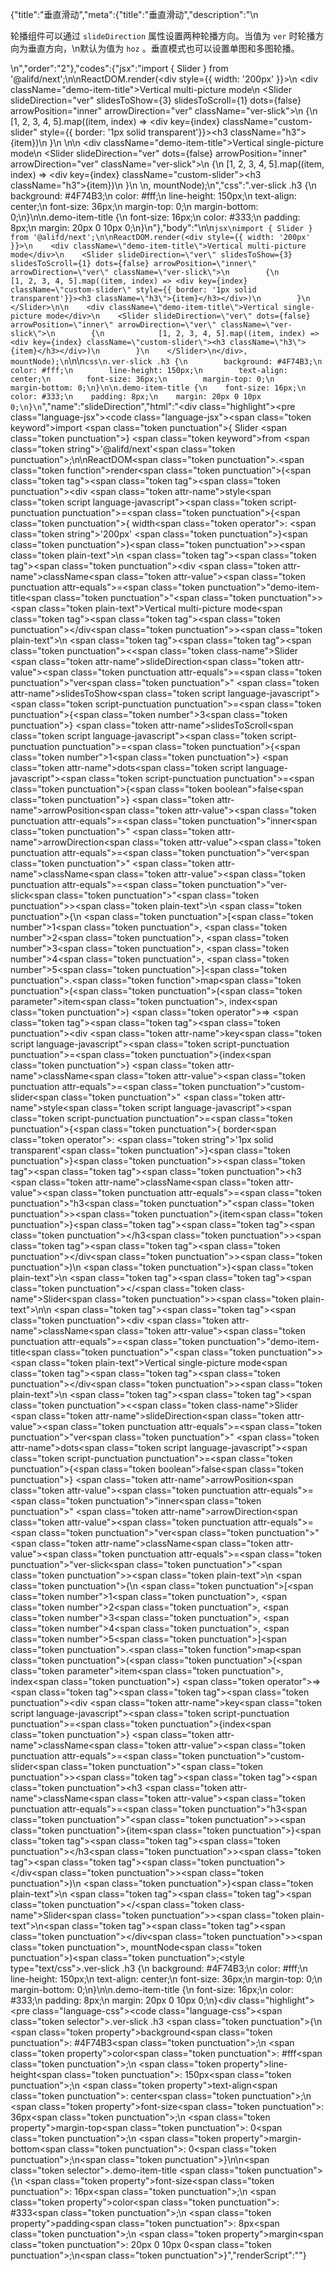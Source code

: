 {"title":"垂直滑动","meta":{"title":"垂直滑动","description":"\n<p>轮播组件可以通过 <code>slideDirection</code> 属性设置两种轮播方向。当值为 <code>ver</code> 时轮播方向为垂直方向，\n默认为值为 <code>hoz</code> 。垂直模式也可以设置单图和多图轮播。</p>\n","order":"2"},"codes":{"jsx":"import { Slider } from '@alifd/next';\n\nReactDOM.render(<div style={{ width: '200px' }}>\n    <div className=\"demo-item-title\">Vertical multi-picture mode</div>\n    <Slider slideDirection=\"ver\" slidesToShow={3} slidesToScroll={1} dots={false} arrowPosition=\"inner\" arrowDirection=\"ver\" className=\"ver-slick\">\n        {\n            [1, 2, 3, 4, 5].map((item, index) => <div key={index} className=\"custom-slider\" style={{ border: '1px solid transparent'}}><h3 className=\"h3\">{item}</h3></div>)\n        }\n    </Slider>\n\n    <div className=\"demo-item-title\">Vertical single-picture mode</div>\n    <Slider slideDirection=\"ver\" dots={false} arrowPosition=\"inner\" arrowDirection=\"ver\" className=\"ver-slick\">\n        {\n            [1, 2, 3, 4, 5].map((item, index) => <div key={index} className=\"custom-slider\"><h3 className=\"h3\">{item}</h3></div>)\n        }\n    </Slider>\n</div>, mountNode);\n","css":".ver-slick .h3 {\n        background: #4F74B3;\n        color: #fff;\n        line-height: 150px;\n        text-align: center;\n        font-size: 36px;\n        margin-top: 0;\n        margin-bottom: 0;\n}\n\n.demo-item-title {\n    font-size: 16px;\n    color: #333;\n    padding: 8px;\n    margin: 20px 0 10px 0;\n}\n"},"body":"\n\n````jsx\nimport { Slider } from '@alifd/next';\n\nReactDOM.render(<div style={{ width: '200px' }}>\n    <div className=\"demo-item-title\">Vertical multi-picture mode</div>\n    <Slider slideDirection=\"ver\" slidesToShow={3} slidesToScroll={1} dots={false} arrowPosition=\"inner\" arrowDirection=\"ver\" className=\"ver-slick\">\n        {\n            [1, 2, 3, 4, 5].map((item, index) => <div key={index} className=\"custom-slider\" style={{ border: '1px solid transparent'}}><h3 className=\"h3\">{item}</h3></div>)\n        }\n    </Slider>\n\n    <div className=\"demo-item-title\">Vertical single-picture mode</div>\n    <Slider slideDirection=\"ver\" dots={false} arrowPosition=\"inner\" arrowDirection=\"ver\" className=\"ver-slick\">\n        {\n            [1, 2, 3, 4, 5].map((item, index) => <div key={index} className=\"custom-slider\"><h3 className=\"h3\">{item}</h3></div>)\n        }\n    </Slider>\n</div>, mountNode);\n````\n\n````css\n.ver-slick .h3 {\n        background: #4F74B3;\n        color: #fff;\n        line-height: 150px;\n        text-align: center;\n        font-size: 36px;\n        margin-top: 0;\n        margin-bottom: 0;\n}\n\n.demo-item-title {\n    font-size: 16px;\n    color: #333;\n    padding: 8px;\n    margin: 20px 0 10px 0;\n}\n````","name":"slideDirection","html":"<script>(function(){'use strict';\n\nvar _next = require('@alifd/next');\n\nReactDOM.render(React.createElement(\n    'div',\n    { style: { width: '200px' } },\n    React.createElement(\n        'div',\n        { className: 'demo-item-title' },\n        'Vertical multi-picture mode'\n    ),\n    React.createElement(\n        _next.Slider,\n        { slideDirection: 'ver', slidesToShow: 3, slidesToScroll: 1, dots: false, arrowPosition: 'inner', arrowDirection: 'ver', className: 'ver-slick' },\n        [1, 2, 3, 4, 5].map(function (item, index) {\n            return React.createElement(\n                'div',\n                { key: index, className: 'custom-slider', style: { border: '1px solid transparent' } },\n                React.createElement(\n                    'h3',\n                    { className: 'h3' },\n                    item\n                )\n            );\n        })\n    ),\n    React.createElement(\n        'div',\n        { className: 'demo-item-title' },\n        'Vertical single-picture mode'\n    ),\n    React.createElement(\n        _next.Slider,\n        { slideDirection: 'ver', dots: false, arrowPosition: 'inner', arrowDirection: 'ver', className: 'ver-slick' },\n        [1, 2, 3, 4, 5].map(function (item, index) {\n            return React.createElement(\n                'div',\n                { key: index, className: 'custom-slider' },\n                React.createElement(\n                    'h3',\n                    { className: 'h3' },\n                    item\n                )\n            );\n        })\n    )\n), mountNode);})()</script><div class=\"highlight\"><pre class=\"language-jsx\"><code class=\"language-jsx\"><span class=\"token keyword\">import</span> <span class=\"token punctuation\">{</span> Slider <span class=\"token punctuation\">}</span> <span class=\"token keyword\">from</span> <span class=\"token string\">'@alifd/next'</span><span class=\"token punctuation\">;</span>\n\nReactDOM<span class=\"token punctuation\">.</span><span class=\"token function\">render</span><span class=\"token punctuation\">(</span><span class=\"token tag\"><span class=\"token tag\"><span class=\"token punctuation\">&lt;</span>div</span> <span class=\"token attr-name\">style</span><span class=\"token script language-javascript\"><span class=\"token script-punctuation punctuation\">=</span><span class=\"token punctuation\">{</span><span class=\"token punctuation\">{</span> width<span class=\"token operator\">:</span> <span class=\"token string\">'200px'</span> <span class=\"token punctuation\">}</span><span class=\"token punctuation\">}</span></span><span class=\"token punctuation\">></span></span><span class=\"token plain-text\">\n    </span><span class=\"token tag\"><span class=\"token tag\"><span class=\"token punctuation\">&lt;</span>div</span> <span class=\"token attr-name\">className</span><span class=\"token attr-value\"><span class=\"token punctuation attr-equals\">=</span><span class=\"token punctuation\">\"</span>demo-item-title<span class=\"token punctuation\">\"</span></span><span class=\"token punctuation\">></span></span><span class=\"token plain-text\">Vertical multi-picture mode</span><span class=\"token tag\"><span class=\"token tag\"><span class=\"token punctuation\">&lt;/</span>div</span><span class=\"token punctuation\">></span></span><span class=\"token plain-text\">\n    </span><span class=\"token tag\"><span class=\"token tag\"><span class=\"token punctuation\">&lt;</span><span class=\"token class-name\">Slider</span></span> <span class=\"token attr-name\">slideDirection</span><span class=\"token attr-value\"><span class=\"token punctuation attr-equals\">=</span><span class=\"token punctuation\">\"</span>ver<span class=\"token punctuation\">\"</span></span> <span class=\"token attr-name\">slidesToShow</span><span class=\"token script language-javascript\"><span class=\"token script-punctuation punctuation\">=</span><span class=\"token punctuation\">{</span><span class=\"token number\">3</span><span class=\"token punctuation\">}</span></span> <span class=\"token attr-name\">slidesToScroll</span><span class=\"token script language-javascript\"><span class=\"token script-punctuation punctuation\">=</span><span class=\"token punctuation\">{</span><span class=\"token number\">1</span><span class=\"token punctuation\">}</span></span> <span class=\"token attr-name\">dots</span><span class=\"token script language-javascript\"><span class=\"token script-punctuation punctuation\">=</span><span class=\"token punctuation\">{</span><span class=\"token boolean\">false</span><span class=\"token punctuation\">}</span></span> <span class=\"token attr-name\">arrowPosition</span><span class=\"token attr-value\"><span class=\"token punctuation attr-equals\">=</span><span class=\"token punctuation\">\"</span>inner<span class=\"token punctuation\">\"</span></span> <span class=\"token attr-name\">arrowDirection</span><span class=\"token attr-value\"><span class=\"token punctuation attr-equals\">=</span><span class=\"token punctuation\">\"</span>ver<span class=\"token punctuation\">\"</span></span> <span class=\"token attr-name\">className</span><span class=\"token attr-value\"><span class=\"token punctuation attr-equals\">=</span><span class=\"token punctuation\">\"</span>ver-slick<span class=\"token punctuation\">\"</span></span><span class=\"token punctuation\">></span></span><span class=\"token plain-text\">\n        </span><span class=\"token punctuation\">{</span>\n            <span class=\"token punctuation\">[</span><span class=\"token number\">1</span><span class=\"token punctuation\">,</span> <span class=\"token number\">2</span><span class=\"token punctuation\">,</span> <span class=\"token number\">3</span><span class=\"token punctuation\">,</span> <span class=\"token number\">4</span><span class=\"token punctuation\">,</span> <span class=\"token number\">5</span><span class=\"token punctuation\">]</span><span class=\"token punctuation\">.</span><span class=\"token function\">map</span><span class=\"token punctuation\">(</span><span class=\"token punctuation\">(</span><span class=\"token parameter\">item<span class=\"token punctuation\">,</span> index</span><span class=\"token punctuation\">)</span> <span class=\"token operator\">=></span> <span class=\"token tag\"><span class=\"token tag\"><span class=\"token punctuation\">&lt;</span>div</span> <span class=\"token attr-name\">key</span><span class=\"token script language-javascript\"><span class=\"token script-punctuation punctuation\">=</span><span class=\"token punctuation\">{</span>index<span class=\"token punctuation\">}</span></span> <span class=\"token attr-name\">className</span><span class=\"token attr-value\"><span class=\"token punctuation attr-equals\">=</span><span class=\"token punctuation\">\"</span>custom-slider<span class=\"token punctuation\">\"</span></span> <span class=\"token attr-name\">style</span><span class=\"token script language-javascript\"><span class=\"token script-punctuation punctuation\">=</span><span class=\"token punctuation\">{</span><span class=\"token punctuation\">{</span> border<span class=\"token operator\">:</span> <span class=\"token string\">'1px solid transparent'</span><span class=\"token punctuation\">}</span><span class=\"token punctuation\">}</span></span><span class=\"token punctuation\">></span></span><span class=\"token tag\"><span class=\"token tag\"><span class=\"token punctuation\">&lt;</span>h3</span> <span class=\"token attr-name\">className</span><span class=\"token attr-value\"><span class=\"token punctuation attr-equals\">=</span><span class=\"token punctuation\">\"</span>h3<span class=\"token punctuation\">\"</span></span><span class=\"token punctuation\">></span></span><span class=\"token punctuation\">{</span>item<span class=\"token punctuation\">}</span><span class=\"token tag\"><span class=\"token tag\"><span class=\"token punctuation\">&lt;/</span>h3</span><span class=\"token punctuation\">></span></span><span class=\"token tag\"><span class=\"token tag\"><span class=\"token punctuation\">&lt;/</span>div</span><span class=\"token punctuation\">></span></span><span class=\"token punctuation\">)</span>\n        <span class=\"token punctuation\">}</span><span class=\"token plain-text\">\n    </span><span class=\"token tag\"><span class=\"token tag\"><span class=\"token punctuation\">&lt;/</span><span class=\"token class-name\">Slider</span></span><span class=\"token punctuation\">></span></span><span class=\"token plain-text\">\n\n    </span><span class=\"token tag\"><span class=\"token tag\"><span class=\"token punctuation\">&lt;</span>div</span> <span class=\"token attr-name\">className</span><span class=\"token attr-value\"><span class=\"token punctuation attr-equals\">=</span><span class=\"token punctuation\">\"</span>demo-item-title<span class=\"token punctuation\">\"</span></span><span class=\"token punctuation\">></span></span><span class=\"token plain-text\">Vertical single-picture mode</span><span class=\"token tag\"><span class=\"token tag\"><span class=\"token punctuation\">&lt;/</span>div</span><span class=\"token punctuation\">></span></span><span class=\"token plain-text\">\n    </span><span class=\"token tag\"><span class=\"token tag\"><span class=\"token punctuation\">&lt;</span><span class=\"token class-name\">Slider</span></span> <span class=\"token attr-name\">slideDirection</span><span class=\"token attr-value\"><span class=\"token punctuation attr-equals\">=</span><span class=\"token punctuation\">\"</span>ver<span class=\"token punctuation\">\"</span></span> <span class=\"token attr-name\">dots</span><span class=\"token script language-javascript\"><span class=\"token script-punctuation punctuation\">=</span><span class=\"token punctuation\">{</span><span class=\"token boolean\">false</span><span class=\"token punctuation\">}</span></span> <span class=\"token attr-name\">arrowPosition</span><span class=\"token attr-value\"><span class=\"token punctuation attr-equals\">=</span><span class=\"token punctuation\">\"</span>inner<span class=\"token punctuation\">\"</span></span> <span class=\"token attr-name\">arrowDirection</span><span class=\"token attr-value\"><span class=\"token punctuation attr-equals\">=</span><span class=\"token punctuation\">\"</span>ver<span class=\"token punctuation\">\"</span></span> <span class=\"token attr-name\">className</span><span class=\"token attr-value\"><span class=\"token punctuation attr-equals\">=</span><span class=\"token punctuation\">\"</span>ver-slick<span class=\"token punctuation\">\"</span></span><span class=\"token punctuation\">></span></span><span class=\"token plain-text\">\n        </span><span class=\"token punctuation\">{</span>\n            <span class=\"token punctuation\">[</span><span class=\"token number\">1</span><span class=\"token punctuation\">,</span> <span class=\"token number\">2</span><span class=\"token punctuation\">,</span> <span class=\"token number\">3</span><span class=\"token punctuation\">,</span> <span class=\"token number\">4</span><span class=\"token punctuation\">,</span> <span class=\"token number\">5</span><span class=\"token punctuation\">]</span><span class=\"token punctuation\">.</span><span class=\"token function\">map</span><span class=\"token punctuation\">(</span><span class=\"token punctuation\">(</span><span class=\"token parameter\">item<span class=\"token punctuation\">,</span> index</span><span class=\"token punctuation\">)</span> <span class=\"token operator\">=></span> <span class=\"token tag\"><span class=\"token tag\"><span class=\"token punctuation\">&lt;</span>div</span> <span class=\"token attr-name\">key</span><span class=\"token script language-javascript\"><span class=\"token script-punctuation punctuation\">=</span><span class=\"token punctuation\">{</span>index<span class=\"token punctuation\">}</span></span> <span class=\"token attr-name\">className</span><span class=\"token attr-value\"><span class=\"token punctuation attr-equals\">=</span><span class=\"token punctuation\">\"</span>custom-slider<span class=\"token punctuation\">\"</span></span><span class=\"token punctuation\">></span></span><span class=\"token tag\"><span class=\"token tag\"><span class=\"token punctuation\">&lt;</span>h3</span> <span class=\"token attr-name\">className</span><span class=\"token attr-value\"><span class=\"token punctuation attr-equals\">=</span><span class=\"token punctuation\">\"</span>h3<span class=\"token punctuation\">\"</span></span><span class=\"token punctuation\">></span></span><span class=\"token punctuation\">{</span>item<span class=\"token punctuation\">}</span><span class=\"token tag\"><span class=\"token tag\"><span class=\"token punctuation\">&lt;/</span>h3</span><span class=\"token punctuation\">></span></span><span class=\"token tag\"><span class=\"token tag\"><span class=\"token punctuation\">&lt;/</span>div</span><span class=\"token punctuation\">></span></span><span class=\"token punctuation\">)</span>\n        <span class=\"token punctuation\">}</span><span class=\"token plain-text\">\n    </span><span class=\"token tag\"><span class=\"token tag\"><span class=\"token punctuation\">&lt;/</span><span class=\"token class-name\">Slider</span></span><span class=\"token punctuation\">></span></span><span class=\"token plain-text\">\n</span><span class=\"token tag\"><span class=\"token tag\"><span class=\"token punctuation\">&lt;/</span>div</span><span class=\"token punctuation\">></span></span><span class=\"token punctuation\">,</span> mountNode<span class=\"token punctuation\">)</span><span class=\"token punctuation\">;</span></code></pre></div><style type=\"text/css\">.ver-slick .h3 {\n        background: #4F74B3;\n        color: #fff;\n        line-height: 150px;\n        text-align: center;\n        font-size: 36px;\n        margin-top: 0;\n        margin-bottom: 0;\n}\n\n.demo-item-title {\n    font-size: 16px;\n    color: #333;\n    padding: 8px;\n    margin: 20px 0 10px 0;\n}</style><div class=\"highlight\"><pre class=\"language-css\"><code class=\"language-css\"><span class=\"token selector\">.ver-slick .h3</span> <span class=\"token punctuation\">{</span>\n        <span class=\"token property\">background</span><span class=\"token punctuation\">:</span> #4F74B3<span class=\"token punctuation\">;</span>\n        <span class=\"token property\">color</span><span class=\"token punctuation\">:</span> #fff<span class=\"token punctuation\">;</span>\n        <span class=\"token property\">line-height</span><span class=\"token punctuation\">:</span> 150px<span class=\"token punctuation\">;</span>\n        <span class=\"token property\">text-align</span><span class=\"token punctuation\">:</span> center<span class=\"token punctuation\">;</span>\n        <span class=\"token property\">font-size</span><span class=\"token punctuation\">:</span> 36px<span class=\"token punctuation\">;</span>\n        <span class=\"token property\">margin-top</span><span class=\"token punctuation\">:</span> 0<span class=\"token punctuation\">;</span>\n        <span class=\"token property\">margin-bottom</span><span class=\"token punctuation\">:</span> 0<span class=\"token punctuation\">;</span>\n<span class=\"token punctuation\">}</span>\n\n<span class=\"token selector\">.demo-item-title</span> <span class=\"token punctuation\">{</span>\n    <span class=\"token property\">font-size</span><span class=\"token punctuation\">:</span> 16px<span class=\"token punctuation\">;</span>\n    <span class=\"token property\">color</span><span class=\"token punctuation\">:</span> #333<span class=\"token punctuation\">;</span>\n    <span class=\"token property\">padding</span><span class=\"token punctuation\">:</span> 8px<span class=\"token punctuation\">;</span>\n    <span class=\"token property\">margin</span><span class=\"token punctuation\">:</span> 20px 0 10px 0<span class=\"token punctuation\">;</span>\n<span class=\"token punctuation\">}</span></code></pre></div>","renderScript":"<script>(function(){'use strict';\n\nvar _createClass = function () { function defineProperties(target, props) { for (var i = 0; i < props.length; i++) { var descriptor = props[i]; descriptor.enumerable = descriptor.enumerable || false; descriptor.configurable = true; if (\"value\" in descriptor) descriptor.writable = true; Object.defineProperty(target, descriptor.key, descriptor); } } return function (Constructor, protoProps, staticProps) { if (protoProps) defineProperties(Constructor.prototype, protoProps); if (staticProps) defineProperties(Constructor, staticProps); return Constructor; }; }();\n\nvar _reactLive = require('react-live');\n\nvar _next = require('@alifd/next');\n\nfunction _classCallCheck(instance, Constructor) { if (!(instance instanceof Constructor)) { throw new TypeError(\"Cannot call a class as a function\"); } }\n\nfunction _possibleConstructorReturn(self, call) { if (!self) { throw new ReferenceError(\"this hasn't been initialised - super() hasn't been called\"); } return call && (typeof call === \"object\" || typeof call === \"function\") ? call : self; }\n\nfunction _inherits(subClass, superClass) { if (typeof superClass !== \"function\" && superClass !== null) { throw new TypeError(\"Super expression must either be null or a function, not \" + typeof superClass); } subClass.prototype = Object.create(superClass && superClass.prototype, { constructor: { value: subClass, enumerable: false, writable: true, configurable: true } }); if (superClass) Object.setPrototypeOf ? Object.setPrototypeOf(subClass, superClass) : subClass.__proto__ = superClass; }\n\nwindow.demoNames.push('slideDirection');\n\ndocument.getElementById('slideDirection-style').innerHTML = '.ver-slick .h3 {\\n        background: #4F74B3;\\n        color: #fff;\\n        line-height: 150px;\\n        text-align: center;\\n        font-size: 36px;\\n        margin-top: 0;\\n        margin-bottom: 0;\\n}\\n\\n.demo-item-title {\\n    font-size: 16px;\\n    color: #333;\\n    padding: 8px;\\n    margin: 20px 0 10px 0;\\n}\\n';\n\nwindow.slideDirectionRenderScript = function slideDirectionRenderScript(liveDemo) {\n    var mountNode = document.getElementById('slideDirection-mount');\n    if (liveDemo === \"false\") {\n        document.getElementById('slideDirection-body').innerHTML = '<pre class=\"language-jsx\"><code class=\"language-jsx\"><span class=\"token keyword\">import</span> <span class=\"token punctuation\">{</span> Slider <span class=\"token punctuation\">}</span> <span class=\"token keyword\">from</span> <span class=\"token string\">\\'@alifd/next\\'</span><span class=\"token punctuation\">;</span>\\n\\nReactDOM<span class=\"token punctuation\">.</span><span class=\"token function\">render</span><span class=\"token punctuation\">(</span><span class=\"token tag\"><span class=\"token tag\"><span class=\"token punctuation\">&lt;</span>div</span> <span class=\"token attr-name\">style</span><span class=\"token script language-javascript\"><span class=\"token script-punctuation punctuation\">=</span><span class=\"token punctuation\">{</span><span class=\"token punctuation\">{</span> width<span class=\"token operator\">:</span> <span class=\"token string\">\\'200px\\'</span> <span class=\"token punctuation\">}</span><span class=\"token punctuation\">}</span></span><span class=\"token punctuation\">></span></span><span class=\"token plain-text\">\\n    </span><span class=\"token tag\"><span class=\"token tag\"><span class=\"token punctuation\">&lt;</span>div</span> <span class=\"token attr-name\">className</span><span class=\"token attr-value\"><span class=\"token punctuation attr-equals\">=</span><span class=\"token punctuation\">\"</span>demo-item-title<span class=\"token punctuation\">\"</span></span><span class=\"token punctuation\">></span></span><span class=\"token plain-text\">Vertical multi-picture mode</span><span class=\"token tag\"><span class=\"token tag\"><span class=\"token punctuation\">&lt;/</span>div</span><span class=\"token punctuation\">></span></span><span class=\"token plain-text\">\\n    </span><span class=\"token tag\"><span class=\"token tag\"><span class=\"token punctuation\">&lt;</span><span class=\"token class-name\">Slider</span></span> <span class=\"token attr-name\">slideDirection</span><span class=\"token attr-value\"><span class=\"token punctuation attr-equals\">=</span><span class=\"token punctuation\">\"</span>ver<span class=\"token punctuation\">\"</span></span> <span class=\"token attr-name\">slidesToShow</span><span class=\"token script language-javascript\"><span class=\"token script-punctuation punctuation\">=</span><span class=\"token punctuation\">{</span><span class=\"token number\">3</span><span class=\"token punctuation\">}</span></span> <span class=\"token attr-name\">slidesToScroll</span><span class=\"token script language-javascript\"><span class=\"token script-punctuation punctuation\">=</span><span class=\"token punctuation\">{</span><span class=\"token number\">1</span><span class=\"token punctuation\">}</span></span> <span class=\"token attr-name\">dots</span><span class=\"token script language-javascript\"><span class=\"token script-punctuation punctuation\">=</span><span class=\"token punctuation\">{</span><span class=\"token boolean\">false</span><span class=\"token punctuation\">}</span></span> <span class=\"token attr-name\">arrowPosition</span><span class=\"token attr-value\"><span class=\"token punctuation attr-equals\">=</span><span class=\"token punctuation\">\"</span>inner<span class=\"token punctuation\">\"</span></span> <span class=\"token attr-name\">arrowDirection</span><span class=\"token attr-value\"><span class=\"token punctuation attr-equals\">=</span><span class=\"token punctuation\">\"</span>ver<span class=\"token punctuation\">\"</span></span> <span class=\"token attr-name\">className</span><span class=\"token attr-value\"><span class=\"token punctuation attr-equals\">=</span><span class=\"token punctuation\">\"</span>ver-slick<span class=\"token punctuation\">\"</span></span><span class=\"token punctuation\">></span></span><span class=\"token plain-text\">\\n        </span><span class=\"token punctuation\">{</span>\\n            <span class=\"token punctuation\">[</span><span class=\"token number\">1</span><span class=\"token punctuation\">,</span> <span class=\"token number\">2</span><span class=\"token punctuation\">,</span> <span class=\"token number\">3</span><span class=\"token punctuation\">,</span> <span class=\"token number\">4</span><span class=\"token punctuation\">,</span> <span class=\"token number\">5</span><span class=\"token punctuation\">]</span><span class=\"token punctuation\">.</span><span class=\"token function\">map</span><span class=\"token punctuation\">(</span><span class=\"token punctuation\">(</span><span class=\"token parameter\">item<span class=\"token punctuation\">,</span> index</span><span class=\"token punctuation\">)</span> <span class=\"token operator\">=></span> <span class=\"token tag\"><span class=\"token tag\"><span class=\"token punctuation\">&lt;</span>div</span> <span class=\"token attr-name\">key</span><span class=\"token script language-javascript\"><span class=\"token script-punctuation punctuation\">=</span><span class=\"token punctuation\">{</span>index<span class=\"token punctuation\">}</span></span> <span class=\"token attr-name\">className</span><span class=\"token attr-value\"><span class=\"token punctuation attr-equals\">=</span><span class=\"token punctuation\">\"</span>custom-slider<span class=\"token punctuation\">\"</span></span> <span class=\"token attr-name\">style</span><span class=\"token script language-javascript\"><span class=\"token script-punctuation punctuation\">=</span><span class=\"token punctuation\">{</span><span class=\"token punctuation\">{</span> border<span class=\"token operator\">:</span> <span class=\"token string\">\\'1px solid transparent\\'</span><span class=\"token punctuation\">}</span><span class=\"token punctuation\">}</span></span><span class=\"token punctuation\">></span></span><span class=\"token tag\"><span class=\"token tag\"><span class=\"token punctuation\">&lt;</span>h3</span> <span class=\"token attr-name\">className</span><span class=\"token attr-value\"><span class=\"token punctuation attr-equals\">=</span><span class=\"token punctuation\">\"</span>h3<span class=\"token punctuation\">\"</span></span><span class=\"token punctuation\">></span></span><span class=\"token punctuation\">{</span>item<span class=\"token punctuation\">}</span><span class=\"token tag\"><span class=\"token tag\"><span class=\"token punctuation\">&lt;/</span>h3</span><span class=\"token punctuation\">></span></span><span class=\"token tag\"><span class=\"token tag\"><span class=\"token punctuation\">&lt;/</span>div</span><span class=\"token punctuation\">></span></span><span class=\"token punctuation\">)</span>\\n        <span class=\"token punctuation\">}</span><span class=\"token plain-text\">\\n    </span><span class=\"token tag\"><span class=\"token tag\"><span class=\"token punctuation\">&lt;/</span><span class=\"token class-name\">Slider</span></span><span class=\"token punctuation\">></span></span><span class=\"token plain-text\">\\n\\n    </span><span class=\"token tag\"><span class=\"token tag\"><span class=\"token punctuation\">&lt;</span>div</span> <span class=\"token attr-name\">className</span><span class=\"token attr-value\"><span class=\"token punctuation attr-equals\">=</span><span class=\"token punctuation\">\"</span>demo-item-title<span class=\"token punctuation\">\"</span></span><span class=\"token punctuation\">></span></span><span class=\"token plain-text\">Vertical single-picture mode</span><span class=\"token tag\"><span class=\"token tag\"><span class=\"token punctuation\">&lt;/</span>div</span><span class=\"token punctuation\">></span></span><span class=\"token plain-text\">\\n    </span><span class=\"token tag\"><span class=\"token tag\"><span class=\"token punctuation\">&lt;</span><span class=\"token class-name\">Slider</span></span> <span class=\"token attr-name\">slideDirection</span><span class=\"token attr-value\"><span class=\"token punctuation attr-equals\">=</span><span class=\"token punctuation\">\"</span>ver<span class=\"token punctuation\">\"</span></span> <span class=\"token attr-name\">dots</span><span class=\"token script language-javascript\"><span class=\"token script-punctuation punctuation\">=</span><span class=\"token punctuation\">{</span><span class=\"token boolean\">false</span><span class=\"token punctuation\">}</span></span> <span class=\"token attr-name\">arrowPosition</span><span class=\"token attr-value\"><span class=\"token punctuation attr-equals\">=</span><span class=\"token punctuation\">\"</span>inner<span class=\"token punctuation\">\"</span></span> <span class=\"token attr-name\">arrowDirection</span><span class=\"token attr-value\"><span class=\"token punctuation attr-equals\">=</span><span class=\"token punctuation\">\"</span>ver<span class=\"token punctuation\">\"</span></span> <span class=\"token attr-name\">className</span><span class=\"token attr-value\"><span class=\"token punctuation attr-equals\">=</span><span class=\"token punctuation\">\"</span>ver-slick<span class=\"token punctuation\">\"</span></span><span class=\"token punctuation\">></span></span><span class=\"token plain-text\">\\n        </span><span class=\"token punctuation\">{</span>\\n            <span class=\"token punctuation\">[</span><span class=\"token number\">1</span><span class=\"token punctuation\">,</span> <span class=\"token number\">2</span><span class=\"token punctuation\">,</span> <span class=\"token number\">3</span><span class=\"token punctuation\">,</span> <span class=\"token number\">4</span><span class=\"token punctuation\">,</span> <span class=\"token number\">5</span><span class=\"token punctuation\">]</span><span class=\"token punctuation\">.</span><span class=\"token function\">map</span><span class=\"token punctuation\">(</span><span class=\"token punctuation\">(</span><span class=\"token parameter\">item<span class=\"token punctuation\">,</span> index</span><span class=\"token punctuation\">)</span> <span class=\"token operator\">=></span> <span class=\"token tag\"><span class=\"token tag\"><span class=\"token punctuation\">&lt;</span>div</span> <span class=\"token attr-name\">key</span><span class=\"token script language-javascript\"><span class=\"token script-punctuation punctuation\">=</span><span class=\"token punctuation\">{</span>index<span class=\"token punctuation\">}</span></span> <span class=\"token attr-name\">className</span><span class=\"token attr-value\"><span class=\"token punctuation attr-equals\">=</span><span class=\"token punctuation\">\"</span>custom-slider<span class=\"token punctuation\">\"</span></span><span class=\"token punctuation\">></span></span><span class=\"token tag\"><span class=\"token tag\"><span class=\"token punctuation\">&lt;</span>h3</span> <span class=\"token attr-name\">className</span><span class=\"token attr-value\"><span class=\"token punctuation attr-equals\">=</span><span class=\"token punctuation\">\"</span>h3<span class=\"token punctuation\">\"</span></span><span class=\"token punctuation\">></span></span><span class=\"token punctuation\">{</span>item<span class=\"token punctuation\">}</span><span class=\"token tag\"><span class=\"token tag\"><span class=\"token punctuation\">&lt;/</span>h3</span><span class=\"token punctuation\">></span></span><span class=\"token tag\"><span class=\"token tag\"><span class=\"token punctuation\">&lt;/</span>div</span><span class=\"token punctuation\">></span></span><span class=\"token punctuation\">)</span>\\n        <span class=\"token punctuation\">}</span><span class=\"token plain-text\">\\n    </span><span class=\"token tag\"><span class=\"token tag\"><span class=\"token punctuation\">&lt;/</span><span class=\"token class-name\">Slider</span></span><span class=\"token punctuation\">></span></span><span class=\"token plain-text\">\\n</span><span class=\"token tag\"><span class=\"token tag\"><span class=\"token punctuation\">&lt;/</span>div</span><span class=\"token punctuation\">></span></span><span class=\"token punctuation\">,</span> mountNode<span class=\"token punctuation\">)</span><span class=\"token punctuation\">;</span>\\n</code></pre>\\n<pre class=\"language-css\"><code class=\"language-css\"><span class=\"token selector\">.ver-slick .h3</span> <span class=\"token punctuation\">{</span>\\n        <span class=\"token property\">background</span><span class=\"token punctuation\">:</span> #4F74B3<span class=\"token punctuation\">;</span>\\n        <span class=\"token property\">color</span><span class=\"token punctuation\">:</span> #fff<span class=\"token punctuation\">;</span>\\n        <span class=\"token property\">line-height</span><span class=\"token punctuation\">:</span> 150px<span class=\"token punctuation\">;</span>\\n        <span class=\"token property\">text-align</span><span class=\"token punctuation\">:</span> center<span class=\"token punctuation\">;</span>\\n        <span class=\"token property\">font-size</span><span class=\"token punctuation\">:</span> 36px<span class=\"token punctuation\">;</span>\\n        <span class=\"token property\">margin-top</span><span class=\"token punctuation\">:</span> 0<span class=\"token punctuation\">;</span>\\n        <span class=\"token property\">margin-bottom</span><span class=\"token punctuation\">:</span> 0<span class=\"token punctuation\">;</span>\\n<span class=\"token punctuation\">}</span>\\n\\n<span class=\"token selector\">.demo-item-title</span> <span class=\"token punctuation\">{</span>\\n    <span class=\"token property\">font-size</span><span class=\"token punctuation\">:</span> 16px<span class=\"token punctuation\">;</span>\\n    <span class=\"token property\">color</span><span class=\"token punctuation\">:</span> #333<span class=\"token punctuation\">;</span>\\n    <span class=\"token property\">padding</span><span class=\"token punctuation\">:</span> 8px<span class=\"token punctuation\">;</span>\\n    <span class=\"token property\">margin</span><span class=\"token punctuation\">:</span> 20px 0 10px 0<span class=\"token punctuation\">;</span>\\n<span class=\"token punctuation\">}</span>\\n</code></pre>\\n'.replace(/{backquote}/g, '`').replace(/{dollar}/g, '$');\n\n        ReactDOM.render(React.createElement(\n            'div',\n            { style: { width: '200px' } },\n            React.createElement(\n                'div',\n                { className: 'demo-item-title' },\n                'Vertical multi-picture mode'\n            ),\n            React.createElement(\n                _next.Slider,\n                { slideDirection: 'ver', slidesToShow: 3, slidesToScroll: 1, dots: false, arrowPosition: 'inner', arrowDirection: 'ver', className: 'ver-slick' },\n                [1, 2, 3, 4, 5].map(function (item, index) {\n                    return React.createElement(\n                        'div',\n                        { key: index, className: 'custom-slider', style: { border: '1px solid transparent' } },\n                        React.createElement(\n                            'h3',\n                            { className: 'h3' },\n                            item\n                        )\n                    );\n                })\n            ),\n            React.createElement(\n                'div',\n                { className: 'demo-item-title' },\n                'Vertical single-picture mode'\n            ),\n            React.createElement(\n                _next.Slider,\n                { slideDirection: 'ver', dots: false, arrowPosition: 'inner', arrowDirection: 'ver', className: 'ver-slick' },\n                [1, 2, 3, 4, 5].map(function (item, index) {\n                    return React.createElement(\n                        'div',\n                        { key: index, className: 'custom-slider' },\n                        React.createElement(\n                            'h3',\n                            { className: 'h3' },\n                            item\n                        )\n                    );\n                })\n            )\n        ), mountNode);\n\n        return;\n    }\n\n    var slideDirectionLiveScript = 'ReactDOM.render(\\n  <div style={{ width: \"200px\" }}>\\n    <div className=\"demo-item-title\">Vertical multi-picture mode</div>\\n    <Slider\\n      slideDirection=\"ver\"\\n      slidesToShow={3}\\n      slidesToScroll={1}\\n      dots={false}\\n      arrowPosition=\"inner\"\\n      arrowDirection=\"ver\"\\n      className=\"ver-slick\"\\n    >\\n      {[1, 2, 3, 4, 5].map((item, index) => (\\n        <div\\n          key={index}\\n          className=\"custom-slider\"\\n          style={{ border: \"1px solid transparent\" }}\\n        >\\n          <h3 className=\"h3\">{item}</h3>\\n        </div>\\n      ))}\\n    </Slider>\\n\\n    <div className=\"demo-item-title\">Vertical single-picture mode</div>\\n    <Slider\\n      slideDirection=\"ver\"\\n      dots={false}\\n      arrowPosition=\"inner\"\\n      arrowDirection=\"ver\"\\n      className=\"ver-slick\"\\n    >\\n      {[1, 2, 3, 4, 5].map((item, index) => (\\n        <div key={index} className=\"custom-slider\">\\n          <h3 className=\"h3\">{item}</h3>\\n        </div>\\n      ))}\\n    </Slider>\\n  </div>,\\n  mountNode\\n);';\n    var emptyTheme = {\n        plain: {},\n        styles: [{\n            types: [],\n            styles: {}\n        }]\n    };\n\n    function renderAfter() {\n        ReactDOM.render(React.createElement(\n            _next.Balloon.Tooltip,\n            {\n                align: 't',\n                style: { maxWidth: 320 },\n                trigger: React.createElement('div', {\n                    dangerouslySetInnerHTML: {\n                        __html: '<pre class=\"language-jsx\"><code class=\"language-jsx\"><span class=\"token keyword\">import</span> <span class=\"token punctuation\">{</span> Slider <span class=\"token punctuation\">}</span> <span class=\"token keyword\">from</span> <span class=\"token string\">\\'@alifd/next\\'</span><span class=\"token punctuation\">;</span>\\n</code></pre>\\n'\n                    }\n                })\n            },\n            '\\u7F16\\u8F91\\u6A21\\u5F0F\\u6682\\u4E0D\\u652F\\u6301\\u4FEE\\u6539\\u4F9D\\u8D56\\u5F15\\u5165'\n        ), document.getElementById('slideDirection-live-import'));\n        ReactDOM.render(React.createElement(\n            _next.Balloon.Tooltip,\n            {\n                align: 'b',\n                style: { maxWidth: 320 },\n                trigger: React.createElement('div', { dangerouslySetInnerHTML: { __html: '<pre class=\"language-css\"><code class=\"language-css\"><span class=\"token selector\">.ver-slick .h3</span> <span class=\"token punctuation\">{</span>\\n        <span class=\"token property\">background</span><span class=\"token punctuation\">:</span> #4F74B3<span class=\"token punctuation\">;</span>\\n        <span class=\"token property\">color</span><span class=\"token punctuation\">:</span> #fff<span class=\"token punctuation\">;</span>\\n        <span class=\"token property\">line-height</span><span class=\"token punctuation\">:</span> 150px<span class=\"token punctuation\">;</span>\\n        <span class=\"token property\">text-align</span><span class=\"token punctuation\">:</span> center<span class=\"token punctuation\">;</span>\\n        <span class=\"token property\">font-size</span><span class=\"token punctuation\">:</span> 36px<span class=\"token punctuation\">;</span>\\n        <span class=\"token property\">margin-top</span><span class=\"token punctuation\">:</span> 0<span class=\"token punctuation\">;</span>\\n        <span class=\"token property\">margin-bottom</span><span class=\"token punctuation\">:</span> 0<span class=\"token punctuation\">;</span>\\n<span class=\"token punctuation\">}</span>\\n\\n<span class=\"token selector\">.demo-item-title</span> <span class=\"token punctuation\">{</span>\\n    <span class=\"token property\">font-size</span><span class=\"token punctuation\">:</span> 16px<span class=\"token punctuation\">;</span>\\n    <span class=\"token property\">color</span><span class=\"token punctuation\">:</span> #333<span class=\"token punctuation\">;</span>\\n    <span class=\"token property\">padding</span><span class=\"token punctuation\">:</span> 8px<span class=\"token punctuation\">;</span>\\n    <span class=\"token property\">margin</span><span class=\"token punctuation\">:</span> 20px 0 10px 0<span class=\"token punctuation\">;</span>\\n<span class=\"token punctuation\">}</span>\\n\\n</code></pre>\\n' } })\n            },\n            '\\u7F16\\u8F91\\u6A21\\u5F0F\\u6682\\u4E0D\\u652F\\u6301\\u4FEE\\u6539css'\n        ), document.getElementById('slideDirection-live-css'));\n    }\n\n    var LiveRenderer = function (_React$Component) {\n        _inherits(LiveRenderer, _React$Component);\n\n        function LiveRenderer(props) {\n            _classCallCheck(this, LiveRenderer);\n\n            var _this = _possibleConstructorReturn(this, (LiveRenderer.__proto__ || Object.getPrototypeOf(LiveRenderer)).call(this, props));\n\n            _this.onBlur = function () {\n                var time = new Date().getTime();\n                window.top.postMessage({\n                    type: 'ReactLiveEdit',\n                    from: 'demo',\n                    body: { name: 'slideDirection', component: 'Slider', time: time }\n                }, '*');\n            };\n\n            return _this;\n        }\n\n        _createClass(LiveRenderer, [{\n            key: 'componentDidMount',\n            value: function componentDidMount() {\n                renderAfter();\n            }\n        }, {\n            key: 'render',\n            value: function render() {\n                return React.createElement(\n                    _reactLive.LiveProvider,\n                    {\n                        code: slideDirectionLiveScript,\n                        scope: { Slider: _next.Slider, mountNode: mountNode },\n                        noInline: true },\n                    React.createElement(\n                        'div',\n                        { id: 'slideDirection-live-editor' },\n                        React.createElement(_reactLive.LiveError, { id: 'slideDirection-live-error', className: 'react-live-error' }),\n                        React.createElement('div', { id: 'slideDirection-live-import' }),\n                        React.createElement(\n                            'div',\n                            { id: 'slideDirection-live-body', className: 'react-live-body' },\n                            React.createElement(_reactLive.LiveEditor, { theme: emptyTheme, onBlur: this.onBlur })\n                        ),\n                        React.createElement('div', { id: 'slideDirection-live-css' })\n                    ),\n                    React.createElement(_reactLive.LivePreview, null)\n                );\n            }\n        }]);\n\n        return LiveRenderer;\n    }(React.Component);\n\n    ReactDOM.render(React.createElement(LiveRenderer, null), document.getElementById('slideDirection-body'));\n    return;\n};\n\nwindow.renderFuncs.push(slideDirectionRenderScript);\n\nfunction onRiddleOrCodePenClick(type) {\n    var time = new Date().getTime();\n    window.top.postMessage({\n        type: 'RiddleOrCodePenClick',\n        from: 'demo',\n        body: { name: 'slideDirection', component: 'Slider', type: type, time: time }\n    }, '*');\n}\nReactDOM.render(React.createElement(\n    _next.Balloon.Tooltip,\n    {\n        align: 'b',\n        style: { maxWidth: 400 },\n        trigger: React.createElement(\n            'span',\n            { role: 'img', className: 'op-icon', onClick: function onClick() {\n                    return onRiddleOrCodePenClick('CodePen');\n                } },\n            React.createElement(\n                'svg',\n                { viewBox: '0 0 20 20', fill: 'currentColor' },\n                React.createElement('path', {\n                    d: 'M17.7207447,7.0537234 L10.2739362,2.0893617 C10.0952128,1.97021277 9.86223404,1.97021277 9.68404255,2.0893617 L2.23723404,7.0537234 C2.0893617,7.15212766 2.00053191,7.31861702 2.00053191,7.4962766 L2.00053191,12.4606383 C2.00053191,12.6382979 2.0893617,12.8047872 2.23723404,12.9031915 L9.68404255,17.8675532 C9.77340426,17.9271277 9.87606383,17.9569149 9.97925532,17.9569149 C10.0824468,17.9569149 10.1851064,17.9271277 10.2744681,17.8675532 L17.7212766,12.9031915 C17.8691489,12.8047872 17.9579787,12.6382979 17.9579787,12.4606383 L17.9579787,7.4962766 C17.9579787,7.31861702 17.8691489,7.15212766 17.7212766,7.0537234 L17.7207447,7.0537234 Z M9.9787234,11.8218085 L7.2143617,9.9787234 L9.9787234,8.1356383 L12.7430851,9.9787234 L9.9787234,11.8218085 Z M10.5106383,7.21170213 L10.5106383,3.52553191 L16.4664894,7.4962766 L13.7021277,9.3393617 L10.5106383,7.21170213 Z M9.44680851,7.21170213 L6.25531915,9.3393617 L3.49095745,7.4962766 L9.44680851,3.52553191 L9.44680851,7.21170213 Z M5.2962766,9.9787234 L3.06382979,11.4670213 L3.06382979,8.49042553 L5.2962766,9.9787234 Z M6.25531915,10.6180851 L9.44680851,12.7457447 L9.44680851,16.4319149 L3.49095745,12.4611702 L6.25531915,10.6180851 Z M10.5106383,12.7457447 L13.7021277,10.6180851 L16.4664894,12.4611702 L10.5106383,16.4319149 L10.5106383,12.7457447 Z M14.6611702,9.9787234 L16.893617,8.49042553 L16.893617,11.4670213 L14.6611702,9.9787234 Z' })\n            )\n        ) },\n    React.createElement(\n        'span',\n        null,\n        '\\u5728CodePen\\u4E2D\\u6253\\u5F00'\n    )\n), document.getElementById('slideDirection-CodePen'));\nReactDOM.render(React.createElement(\n    _next.Balloon.Tooltip,\n    {\n        align: 'b',\n        style: { maxWidth: 400 },\n        trigger: React.createElement(\n            'span',\n            { role: 'img', className: 'op-icon', onClick: function onClick() {\n                    return onRiddleOrCodePenClick('Riddle');\n                } },\n            React.createElement(\n                'svg',\n                { viewBox: '0 0 20 20', fill: 'currentColor' },\n                React.createElement('path', {\n                    d: 'M12.0135981,2 C14.9585189,2 17.345849,4.38716704 17.345849,7.33333333 C17.345849,9.38478693 16.1882418,11.1657179 14.4903288,12.0578577 L17.2084049,16.7658872 C17.2378708,16.8169235 17.2591949,16.8704263 17.2727803,16.9248914 C17.3474476,17.0262914 17.3916465,17.1520943 17.3916465,17.2882205 C17.3916465,17.628088 17.1161295,17.9036051 16.7762619,17.9036051 L2.81174505,17.9048498 C2.75007855,17.9255976 2.68404472,17.9368421 2.61538462,17.9368421 C2.27551708,17.9368421 2,17.661325 2,17.3214575 L2,4.90050552 C2,4.44767651 2.36696407,4.08058607 2.8201909,4.08058607 L2.8201909,4.08058607 L4.598,4.08 L4.59829061,3.64037695 C4.59829061,2.78210363 5.25867561,2.07778272 6.09736436,2.00602116 L6.23871411,2 Z M11.9839597,3.23076923 L6.23745245,3.23076923 C6.01143198,3.23076923 5.82905984,3.41419855 5.82905984,3.64047008 L5.82905984,3.64047008 L5.829,4.08 L11.5615101,4.08058607 C13.3089935,4.08058607 14.7370181,5.4476011 14.8334247,7.17082808 L14.8386124,7.35677655 C14.8386124,9.16616658 13.3721154,10.632967 11.5615101,10.632967 L11.5615101,10.632967 L10.299,10.632 L12.6155561,14.6429723 C12.7020335,14.7927556 12.7183875,14.9637818 12.6748043,15.1180362 C12.6779184,15.1342067 12.6786336,15.1513556 12.6786336,15.1686715 C12.6786336,15.508539 12.4031165,15.7840561 12.063249,15.7840561 L5.39477011,15.7840561 C5.33908357,15.7840561 5.28512459,15.7766596 5.23382202,15.7627953 L5.21367522,15.7639098 L5.21367522,15.7639098 C4.87380768,15.7639098 4.59829061,15.4883927 4.59829061,15.1485252 L4.598,5.323 L3.23076923,5.32307709 L3.23,16.672 L15.733,16.672 L13.0769083,12.0713449 C12.9069827,11.7770252 13.0078241,11.40068 13.3021438,11.2307544 C13.3538063,11.200927 13.4079962,11.1794424 13.4631533,11.1658825 C14.9972153,10.5673738 16.0854701,9.07745387 16.0854701,7.33333333 C16.0854701,5.06705157 14.2491614,3.23076923 11.9839597,3.23076923 L11.9839597,3.23076923 Z M11.7212434,5.32867389 L11.5688942,5.32307709 L5.829,5.323 L5.82905984,11.0261966 C5.82905984,11.0464748 5.83052125,11.0664018 5.83334393,11.0858783 L5.84579569,11.1428571 L5.829,11.142 L5.829,14.553 L11.142,14.553 L8.71393544,10.3467056 C8.54400168,10.0523717 8.64484792,9.67600839 8.93918185,9.50607462 C9.01663814,9.46135521 9.09977514,9.43538787 9.18333591,9.42676402 L9.18350929,9.40512829 L11.5688942,9.40512829 C12.6982428,9.40512829 13.6102561,8.49132999 13.6102561,7.36410269 C13.6102561,6.23662753 12.6963072,5.32307709 11.5688942,5.32307709 Z' })\n            )\n        ) },\n    React.createElement(\n        'span',\n        null,\n        '\\u5728Riddle\\u4E2D\\u6253\\u5F00'\n    )\n), document.getElementById('slideDirection-Riddle'));\nReactDOM.render(React.createElement(\n    _next.Balloon.Tooltip,\n    {\n        align: 'b',\n        style: { maxWidth: 320 },\n        trigger: React.createElement(\n            'span',\n            { className: 'code-box-code-action', onClick: function onClick() {\n                    _next.Message.success('复制成功');\n                } },\n            React.createElement(\n                'svg',\n                { viewBox: '0 0 20 20', focusable: 'false', 'data-icon': 'snippets', width: '20px', height: '20px', fill: 'currentColor', 'aria-hidden': 'true' },\n                React.createElement('path', { d: 'M15,5 L15,18 L2,18 L2,5 L15,5 Z M14,6 L3,6 L3,17 L14,17 L14,6 Z M18,2 L18,15 L16,15 L16,13.999 L17,14 L17,3 L6,3 L6,4 L5,4 L5,2 L18,2 Z M9,8 L9,11 L12,11 L12,12 L9,12 L9,15 L8,15 L8,12 L5,12 L5,11 L8,11 L8,8 L9,8 Z' })\n            )\n        )\n    },\n    React.createElement(\n        'span',\n        null,\n        '\\u590D\\u5236\\u4EE3\\u7801'\n    )\n), document.getElementById('slideDirection-copy-btn'));\nReactDOM.render(React.createElement(\n    React.Fragment,\n    null,\n    React.createElement(\n        _next.Balloon.Tooltip,\n        {\n            align: 'b',\n            style: { maxWidth: 400 },\n            trigger: React.createElement(\n                'span',\n                { id: 'slideDirection-icon-show', className: 'code-box-code-action code-expand-icon-show' },\n                React.createElement(\n                    'svg',\n                    { alt: 'expand code', width: '20px', height: '20px', viewBox: '0 0 20 20', fill: 'currentColor' },\n                    React.createElement('path', {\n                        d: 'M14.4307124,13.5667899 L15.1349452,14.276759 L10.7473676,18.6288871 L6.42783259,14.2738791 L7.13782502,13.5696698 L10.7530744,17.2147744 L14.4307124,13.5667899 Z M4.79130753,8.067524 L16.3824174,11.1733525 L16.1235984,12.1392784 L4.53248848,9.03344983 L4.79130753,8.067524 Z M10.8154102,1.57503552 L15.1349452,5.93004351 L14.4249528,6.63425282 L10.809949,2.98914817 L7.13206544,6.6371327 L6.42783259,5.92716363 L10.8154102,1.57503552 Z',\n                        transform: 'translate(10.457453, 10.101961) rotate(90.000000) translate(-10.457453, -10.101961) ' })\n                )\n            ) },\n        React.createElement(\n            'span',\n            null,\n            '\\u5C55\\u5F00\\u4EE3\\u7801',\n            React.createElement('br', null),\n            React.createElement('br', null),\n            '\\u5C0F\\u63D0\\u793A: ',\n            React.createElement('br', null),\n            React.createElement('br', null),\n            ' 1. \\u70B9\\u51FB\\u4E00\\u4E0B\\u4EE3\\u7801\\uFF0C\\u8BD5\\u4E00\\u8BD5\\u5728\\u7EBF\\u7F16\\u8F91\\u9884\\u89C8\\u5427\\uFF01 ',\n            React.createElement('br', null),\n            React.createElement('br', null),\n            '2. \\u9875\\u9762\\u53F3\\u4E0A\\u65B9 \\u6709 ',\n            React.createElement(\n                'strong',\n                null,\n                '\\u5168\\u5C40\\u4EE3\\u7801\\u5C55\\u5F00'\n            ),\n            ' \\u53CA ',\n            React.createElement(\n                'strong',\n                null,\n                '\\u5F00\\u542F\\u5728\\u7EBF\\u7F16\\u8F91'\n            ),\n            ' \\u6A21\\u5F0F\\u54DF\\uFF5E'\n        )\n    ),\n    React.createElement(\n        _next.Balloon.Tooltip,\n        {\n            align: 'b',\n            style: { maxWidth: 400 },\n            trigger: React.createElement(\n                'span',\n                { id: 'slideDirection-icon-hide', className: 'code-box-code-action code-expand-icon-hide', style: { display: 'none' } },\n                React.createElement(\n                    'svg',\n                    { alt: 'expand code', width: '20px', height: '20px', viewBox: '0 0 20 20', style: { fill: '#3B9AFF' } },\n                    React.createElement('path', {\n                        d: 'M14.4307124,13.5667899 L15.1349452,14.276759 L10.7473676,18.6288871 L6.42783259,14.2738791 L7.13782502,13.5696698 L10.7530744,17.2147744 L14.4307124,13.5667899 Z M4.79130753,8.067524 L16.3824174,11.1733525 L16.1235984,12.1392784 L4.53248848,9.03344983 L4.79130753,8.067524 Z M10.8154102,1.57503552 L15.1349452,5.93004351 L14.4249528,6.63425282 L10.809949,2.98914817 L7.13206544,6.6371327 L6.42783259,5.92716363 L10.8154102,1.57503552 Z',\n                        transform: 'translate(10.457453, 10.101961) rotate(90.000000) translate(-10.457453, -10.101961) ' })\n                )\n            ) },\n        React.createElement(\n            'span',\n            null,\n            '\\u6536\\u8D77\\u4EE3\\u7801',\n            React.createElement('br', null),\n            React.createElement('br', null),\n            '\\u5C0F\\u63D0\\u793A: ',\n            React.createElement('br', null),\n            React.createElement('br', null),\n            ' 1. \\u70B9\\u51FB\\u4E00\\u4E0B\\u4EE3\\u7801\\uFF0C\\u8BD5\\u4E00\\u8BD5\\u5728\\u7EBF\\u7F16\\u8F91\\u9884\\u89C8\\u5427\\uFF01 ',\n            React.createElement('br', null),\n            React.createElement('br', null),\n            '2. \\u9875\\u9762\\u53F3\\u4E0A\\u65B9 \\u6709 ',\n            React.createElement(\n                'strong',\n                null,\n                '\\u5168\\u5C40\\u4EE3\\u7801\\u5C55\\u5F00'\n            ),\n            ' \\u53CA ',\n            React.createElement(\n                'strong',\n                null,\n                '\\u5F00\\u542F\\u5728\\u7EBF\\u7F16\\u8F91'\n            ),\n            ' \\u6A21\\u5F0F\\u54DF\\uFF5E'\n        )\n    )\n), document.getElementById('slideDirection-fold-code'));})()</script>"}